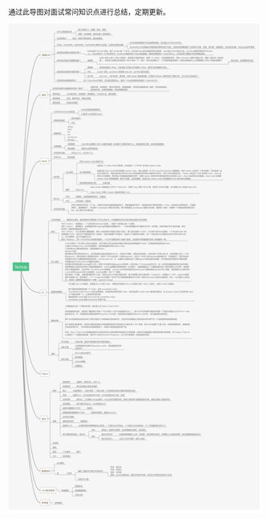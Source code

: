 通过此导图对面试常问知识点进行总结，定期更新。

![面试问题点_20190423](<https://github.com/geyalu/tech-up/blob/master/mind-map/%E9%9D%A2%E8%AF%95%E9%97%AE%E9%A2%98%E7%82%B9_20190423.png>)

